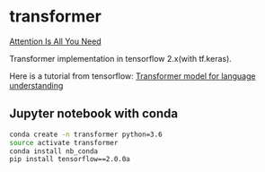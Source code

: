# transformer

[Attention Is All You Need](https://arxiv.org/abs/1706.03762)

Transformer implementation in tensorflow 2.x(with tf.keras).

Here is a tutorial from tensorflow:
[Transformer model for language understanding](https://www.tensorflow.org/beta/tutorials/text/transformer)


## Jupyter notebook with conda

```bash
conda create -n transformer python=3.6
source activate transformer
conda install nb_conda
pip install tensorflow==2.0.0a
```


